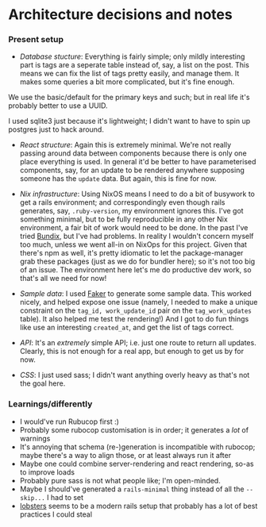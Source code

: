 # Architecture decisions and notes

### Present setup

- *Database stucture*: Everything is fairly simple; only mildly interesting
part is tags are a seperate table instead of, say, a list on the post. This
means we can fix the list of tags pretty easily, and manage them. It makes
some queries a bit more complicated, but it's fine enough.

We use the basic/default for the primary keys and such; but in real life it's
probably better to use a UUID.

I used sqlite3 just because it's lightweight; I didn't want to have to spin up
postgres just to hack around.

- *React structure*: Again this is extremely minimal. We're not really passing
around data between components because there is only one place everything is
used. In general it'd be better to have parameterised components, say, for an
update to be rendered anywhere supposing someone has the `update` data. But
again, this is fine for now.

- *Nix infrastructure*: Using NixOS means I need to do a bit of busywork to
get a rails environment; and correspondingly even though rails generates, say,
`.ruby-version`, my environment ignores this. I've got something minimal, but
to be fully reproducible in any other Nix environment, a fair bit of work
would need to be done. In the past I've tried
[Bundix](https://github.com/nix-community/bundix), but I've had problems. In
reality I wouldn't concern myself too much, unless we went all-in on NixOps
for this project. Given that there's npm as well, it's pretty idiomatic to let
the package-manager grab these packages (just as we do for bundler here); so
it's not too big of an issue. The environment here let's me do productive dev
work, so that's all we need for now!

- *Sample data*: I used [Faker](https://github.com/faker-ruby/faker) to
generate some sample data. This worked nicely, and helped expose one issue
(namely, I needed to make a unique constraint on the `tag_id, work_update_id`
 pair on the `tag_work_updates` table). It also helped me test the rendering!)
 And I got to do fun things like use an interesting `created_at`, and get the
 list of tags correct.

- *API*: It's an _extremely_ simple API; i.e. just one route to return all
updates. Clearly, this is not enough for a real app, but enough to get us by
for now.

- *CSS*: I just used sass; I didn't want anything overly heavy as that's not
the goal here.


### Learnings/differently

- I would've run Rubucop first :)
- Probably some rubocop customisation is in order; it generates a _lot_ of warnings
- It's annoying that schema (re-)generation is incompatible with rubocop;
maybe there's a way to align those, or at least always run it after
- Maybe one could combine server-rendering and react rendering, so-as to
improve loads
- Probably pure sass is not what people like; I'm open-minded.
- Maybe I should've generated a `rails-minimal` thing instead of all the
`--skip...` I had to set
- [lobsters](https://github.com/lobsters/lobsters/) seems to be a modern rails
setup that probably has a lot of best practices I could steal
